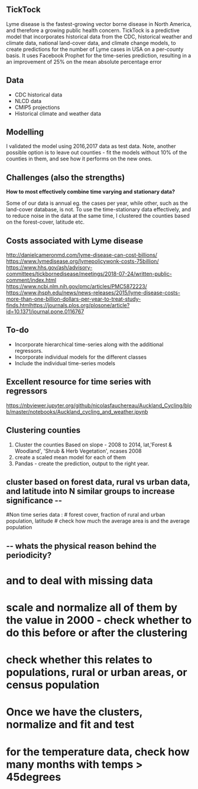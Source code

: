 

## TickTock

Lyme disease is the fastest-growing vector borne disease in North America, and therefore a growing public health concern. TickTock is a predictive model that incorporates historical data from the CDC, historical weather and climate data, national land-cover data, and climate change models, to create predictions for the number of Lyme cases in USA on a per-county basis. It uses Facebook Prophet for the time-series prediction, resulting in a an improvement of 25% on the mean absolute percentage error 

## Data 

- CDC historical data 
- NLCD data 
- CMIP5 projections 
- Historical climate and weather data 

## Modelling 
 
I validated the model using 2016,2017 data as test data.  Note, another possible option is to leave out counties - fit the models without 10% of the counties in them, and see how it performs on the new ones. 

##  Challenges (also the strengths)

__How to most effectively combine time varying and stationary data?__

Some of our data is annual eg. the cases per year, while other, such as the land-cover database, is not. To use the time-stationary data effectively, and to reduce noise in the data at the same time, I clustered the counties based on the forest-cover, latitude etc. 
<!-- 
- __Unclear data from New York, because of differences in reporting practices__ 
- How to deal with very small and noisy time baseline i.e. short time series for 3000 counties? 
- How to deal with missing data from MA and incorrectly reported data from NY?
 -->

## Costs associated with Lyme disease 

http://danielcameronmd.com/lyme-disease-can-cost-billions/
https://www.lymedisease.org/lymepolicywonk-costs-75billion/
https://www.hhs.gov/ash/advisory-committees/tickbornedisease/meetings/2018-07-24/written-public-comment/index.html
https://www.ncbi.nlm.nih.gov/pmc/articles/PMC5872223/
https://www.jhsph.edu/news/news-releases/2015/lyme-disease-costs-more-than-one-billion-dollars-per-year-to-treat-study-finds.htmlhttps://journals.plos.org/plosone/article?id=10.1371/journal.pone.0116767


## To-do

- Incorporate hierarchical time-series along with the additional regressors. 
- Incorporate individual models for the different classes 
- Include the individual time-series models 



## Excellent resource for time series with regressors 

https://nbviewer.jupyter.org/github/nicolasfauchereau/Auckland_Cycling/blob/master/notebooks/Auckland_cycling_and_weather.ipynb

## Clustering counties 

1. Cluster the counties Based on slope - 2008 to 2014, lat,'Forest & Woodland', 'Shrub & Herb Vegetation', ncases 2008
2. create a scaled mean model for each of them 
3. Pandas - create the prediction, output to the right year. 

## cluster based on forest data, rural vs urban data, and latitude into N similar groups to increase significance -- 
#Non time series data : 
    # forest cover, fraction of rural and urban population, latitude 
    # check how much the average area is and the average population 

## -- whats the physical reason behind the periodicity? 
# and to deal with missing data 
# scale and normalize all of them by the value in 2000 - check whether to do this before or after the clustering 
# check whether this relates to populations, rural or urban areas, or census population  
# Once we have the clusters, normalize and fit and test 

# for the temperature data, check how many months with temps > 45degrees 

